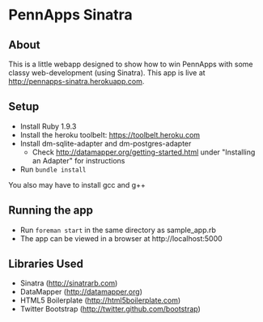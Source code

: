 PennApps Sinatra
=============

About
-----
This is a little webapp designed to show how to win PennApps with some classy web-development (using Sinatra). This app is live at http://pennapps-sinatra.herokuapp.com.

Setup
-----
* Install Ruby 1.9.3
* Install the heroku toolbelt: https://toolbelt.heroku.com
* Install dm-sqlite-adapter and dm-postgres-adapter
  * Check http://datamapper.org/getting-started.html under "Installing an Adapter" for instructions
* Run `bundle install`

You also may have to install gcc and g++

Running the app
---------------
* Run `foreman start` in the same directory as sample_app.rb
* The app can be viewed in a browser at http://localhost:5000


Libraries Used
--------------
* Sinatra (http://sinatrarb.com)
* DataMapper (http://datamapper.org)
* HTML5 Boilerplate (http://html5boilerplate.com)
* Twitter Bootstrap (http://twitter.github.com/bootstrap)
